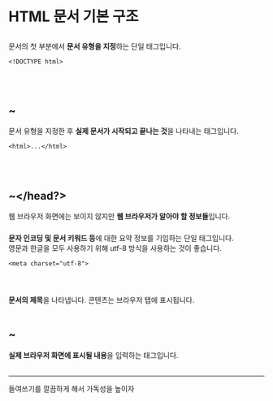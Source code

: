 # HTML 문서 기본 구조

## <!DOCTYPE html>
문서의 첫 부분에서 **문서 유형을 지정**하는 단일 태그입니다.<br>
```
<!DOCTYPE html>
```
<br>
<br>

## <html>~</html>
문서 유형을 지정한 후 **실제 문서가 시작되고 끝나는 것**을 나타내는 태그입니다.<br>
```
<html>...</html>
```
<br>
<br>

## <head>~</head?>
웹 브라우저 화면에는 보이지 않지만 **웹 브라우저가 알아야 할 정보들**입니다.
<br>

### <meta charset="utf-8">
**문자 인코딩 및 문서 키워드 등**에 대한 요약 정보를 기입하는 단일 태그입니다.<br>
영문과 한글을 모두 사용하기 위해 utf-8 방식을 사용하는 것이 좋습니다.<br>
```
<meta charset="utf-8">
```
<br>

### <title>~</title>
**문서의 제목**을 나타냅니다. 콘텐츠는 브라우저 탭에 표시됩니다.
<br>
<br>

## <body>~</body>
**실제 브라우저 화면에 표시될 내용**을 입력하는 태그입니다.
<br>
<br>

---
들여쓰기를 깔끔하게 해서 가독성을 높이자